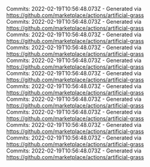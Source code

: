 Commits: 2022-02-19T10:56:48.073Z - Generated via https://github.com/marketplace/actions/artificial-grass
<br>
Commits: 2022-02-19T10:56:48.073Z - Generated via https://github.com/marketplace/actions/artificial-grass
<br>
Commits: 2022-02-19T10:56:48.073Z - Generated via https://github.com/marketplace/actions/artificial-grass
<br>
Commits: 2022-02-19T10:56:48.073Z - Generated via https://github.com/marketplace/actions/artificial-grass
<br>
Commits: 2022-02-19T10:56:48.073Z - Generated via https://github.com/marketplace/actions/artificial-grass
<br>
Commits: 2022-02-19T10:56:48.073Z - Generated via https://github.com/marketplace/actions/artificial-grass
<br>
Commits: 2022-02-19T10:56:48.073Z - Generated via https://github.com/marketplace/actions/artificial-grass
<br>
Commits: 2022-02-19T10:56:48.073Z - Generated via https://github.com/marketplace/actions/artificial-grass
<br>
Commits: 2022-02-19T10:56:48.073Z - Generated via https://github.com/marketplace/actions/artificial-grass
<br>
Commits: 2022-02-19T10:56:48.073Z - Generated via https://github.com/marketplace/actions/artificial-grass
<br>
Commits: 2022-02-19T10:56:48.073Z - Generated via https://github.com/marketplace/actions/artificial-grass
<br>
Commits: 2022-02-19T10:56:48.073Z - Generated via https://github.com/marketplace/actions/artificial-grass
<br>
